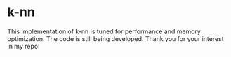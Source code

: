 # k-nn
This implementation of k-nn is tuned for performance and memory optimization.
The code is still being developed. Thank you for your interest in my repo!
